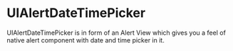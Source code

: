 # UIAlertDateTimePicker
UIAlertDateTimePicker is in form of an Alert View which gives you a feel of native alert component with date and time picker in it.
